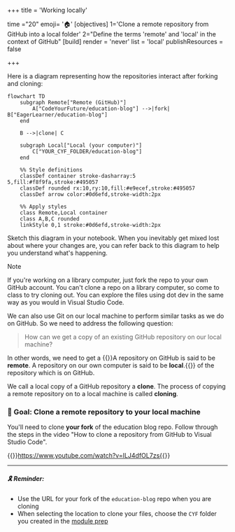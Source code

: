 +++
title = 'Working locally'

time ="20"
emoji= '🏠'
[objectives]
    1='Clone a remote repository from GitHub into a local folder'
    2="Define the terms 'remote' and 'local' in the context of GitHub"
[build]
  render = 'never'
  list = 'local'
  publishResources = false

+++

Here is a diagram representing how the repositories interact after forking and cloning:

```mermaid
flowchart TD
    subgraph Remote["Remote (GitHub)"]
        A["CodeYourFuture/education-blog"] -->|fork| B["EagerLearner/education-blog"]
    end
    
    B -->|clone| C
    
    subgraph Local["Local (your computer)"]
        C["YOUR_CYF_FOLDER/education-blog"]
    end
    
    %% Style definitions
    classDef container stroke-dasharray:5 5,fill:#f8f9fa,stroke:#495057
    classDef rounded rx:10,ry:10,fill:#e9ecef,stroke:#495057
    classDef arrow color:#0d6efd,stroke-width:2px
    
    %% Apply styles
    class Remote,Local container
    class A,B,C rounded
    linkStyle 0,1 stroke:#0d6efd,stroke-width:2px
```

Sketch this diagram in your notebook. When you inevitably get mixed lost about where your changes are, you can refer back to this diagram to help you understand what's happening.

> [!NOTE]
> If you're working on a library computer, just fork the repo to your own GitHub account. You can't clone a repo on a library computer, so come to class to try cloning out. You can explore the files using dot dev in the same way as you would in Visual Studio Code.

We can also use Git on our local machine to perform similar tasks as we do on GitHub. So we need to address the following question:

> How can we get a copy of an existing GitHub repository on our local machine?

In other words, we need to get a {{<tooltip title="local copy">}}A repository on GitHub is said to be **remote**. A repository on our own computer is said to be **local**.{{</tooltip>}} of the repository which is on GitHub.

We call a local copy of a GitHub repository a **clone**. The process of copying a remote repository on to a local machine is called **cloning**.

### 🎯 Goal: Clone a remote repository to your local machine

You'll need to clone **your fork** of the education blog repo. Follow through the steps in the video "How to clone a repository from GitHub to Visual Studio Code".

{{<youtube>}}https://www.youtube.com/watch?v=ILJ4dfOL7zs{{</youtube>}}

<hr>

##### 🎗️ Reminder:

- Use the URL for your fork of the `education-blog` repo when you are cloning
- When selecting the location to clone your files, choose the `CYF` folder you created in the [module prep](/user-data/prep/#create-cyf-folder)
